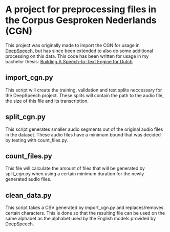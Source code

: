 # A project for preprocessing files in the Corpus Gesproken Nederlands (CGN)
This project was originally made to import the CGN for usage in [DeepSpeech](https://github.com/mozilla/DeepSpeech), but has since been extended to also do some additional processing on this data. This code has been written for usage in my bachelor thesis: [Building A Speech-to-Text Engine for Dutch](https://ai.vub.ac.be/files/Ropke_Bachelor_thesis_1819.pdf) 

## import_cgn.py
This script will create the training, validation and test splits neccessary for the DeepSpeech project. These splits will contain the path to the audio file, the size of this file and its transcription.

## split_cgn.py
This script generates smaller audio segments out of the original audio files in the dataset. These audio files have a minimum bound that was decided by testing with count_files.py.

## count_files.py
This file will calculate the amount of files that will be generated by split_cgn.py when using a certain minimum duration for the newly generated audio files.

## clean_data.py
This script takes a CSV generated by import_cgn.py and replaces/removes certain characters. This is done so that the resulting file can be used on the same alphabet as the alphabet used by the English models provided by DeepSpeech.
